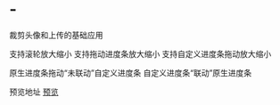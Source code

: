 # -
裁剪头像和上传的基础应用

支持滚轮放大缩小
支持拖动进度条放大缩小
支持自定义进度条拖动放大缩小

原生进度条拖动“未联动”自定义进度条
自定义进度条“联动”原生进度条

预览地址 [预览](https://summernian.github.io/uploadAvatar/)